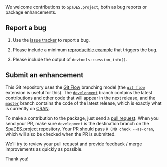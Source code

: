 We welcome contributions to `SpaDES.project`, both as bug reports or package enhancements.

## Report a bug

1. Use the [issue tracker](https://github.com/PredictiveEcology/SpaDES.project/issues) to report a bug.

2. Please include a minimum [reproducible example](https://stackoverflow.com/q/5963269/1380598) that triggers the bug.

3. Please include the output of `devtools::session_info()`.

## Submit an enhancement

This Git repository uses the [Git Flow](https://nvie.com/posts/a-successful-git-branching-model/) branching model (the [`git flow`](https://github.com/petervanderdoes/gitflow-avh) extension is useful for this).
The [`development`](https://github.com/PredictiveEcology/SpaDES.project/tree/development) branch contains the latest contributions and other code that will appear in the next release, and the [`master`](https://github.com/PredictiveEcology/SpaDES.project) branch contains the code of the latest release, which is exactly what is currently on [CRAN](https://cran.r-project.org/package=SpaDES.project).

To make a contribution to the package, just send a [pull request](https://docs.github.com/articles/using-pull-requests/). 
When you send your PR, make sure `development` is the destination branch on the [SpaDES.project repository](https://github.com/PredictiveEcology/SpaDES.project).
Your PR should pass `R CMD check --as-cran`, which will also be checked when the PR is submitted.

We'll try to review your pull request and provide feedback / merge improvements as quickly as possible.

Thank you!
